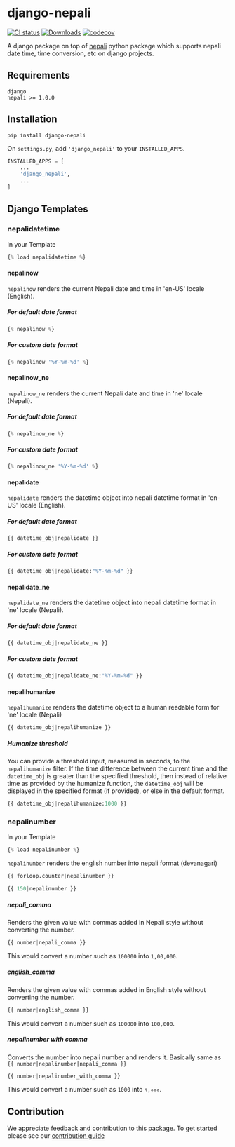 # django-nepali

[![CI status](https://github.com/opensource-nepal/django-nepali/actions/workflows/python-package.yml/badge.svg?branch=main)](https://github.com/opensource-nepal/django-nepali/actions)
[![Downloads](https://img.shields.io/pypi/dm/django-nepali.svg?maxAge=180)](https://pypi.org/project/django-nepali/)
[![codecov](https://codecov.io/gh/opensource-nepal/django-nepali/branch/main/graph/badge.svg?token=PTUHYWCJ4I)](https://codecov.io/gh/opensource-nepal/django-nepali)

A django package on top of [nepali](https://github.com/opensource-nepal/py-nepali/) python package which supports nepali date time, time conversion, etc on django projects.

## Requirements

    django
    nepali >= 1.0.0

## Installation

    pip install django-nepali

On `settings.py`, add `'django_nepali'` to your `INSTALLED_APPS`.

```python
INSTALLED_APPS = [
    ...
    'django_nepali',
    ...
]
```

## Django Templates

### nepalidatetime

In your Template

```python
{% load nepalidatetime %}
```

#### nepalinow

`nepalinow` renders the current Nepali date and time in 'en-US' locale (English).

##### For default date format

```python
{% nepalinow %}
```

##### For custom date format

```python
{% nepalinow '%Y-%m-%d' %}
```

#### nepalinow_ne

`nepalinow_ne` renders the current Nepali date and time in 'ne' locale (Nepali).

##### For default date format

```python
{% nepalinow_ne %}
```

##### For custom date format

``` python
{% nepalinow_ne '%Y-%m-%d' %}
```

#### nepalidate

`nepalidate` renders the datetime object into nepali datetime format in 'en-US' locale (English).

##### For default date format

``` python
{{ datetime_obj|nepalidate }}
```

##### For custom date format

```python
{{ datetime_obj|nepalidate:"%Y-%m-%d" }}
```

#### nepalidate_ne

`nepalidate_ne` renders the datetime object into nepali datetime format in 'ne' locale (Nepali).

##### For default date format

```python
{{ datetime_obj|nepalidate_ne }}
```

##### For custom date format

```python
{{ datetime_obj|nepalidate_ne:"%Y-%m-%d" }}
```

#### nepalihumanize

`nepalihumanize` renders the datetime object to a human readable form for 'ne' locale (Nepali)

```python
{{ datetime_obj|nepalihumanize }}
```

##### Humanize threshold

You can provide a threshold input, measured in seconds, to the `nepalihumanize` filter. If the time difference between the current time and the `datetime_obj` is greater than the specified threshold, then instead of relative time as provided by the humanize function, the `datetime_obj` will be displayed in the specified format (if provided), or else in the default format.

```python
{{ datetime_obj|nepalihumanize:1000 }}
```

### nepalinumber

In your Template

```python
{% load nepalinumber %}
```

`nepalinumber` renders the english number into nepali format (devanagari)

```python
{{ forloop.counter|nepalinumber }}
```

```python
{{ 150|nepalinumber }}
```

##### nepali_comma

Renders the given value with commas added in Nepali style without converting the number.

```python
{{ number|nepali_comma }}
```

This would convert a number such as `100000` into `1,00,000`.

##### english_comma

Renders the given value with commas added in English style without converting the number.

```python
{{ number|english_comma }}
```

This would convert a number such as `100000` into `100,000`.

##### nepalinumber with comma

Converts the number into nepali number and renders it. Basically same as `{{ number|nepalinumber|nepali_comma }}`

```python
{{ number|nepalinumber_with_comma }}
```

This would convert a number such as `1000` into `१,०००`.

## Contribution

We appreciate feedback and contribution to this package. To get started please see our [contribution guide](CONTRIBUTING.md)
